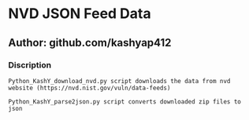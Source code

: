 # NVD JSON Feed Data

## Author: github.com/kashyap412

### Discription
```
Python_KashY_download_nvd.py script downloads the data from nvd website (https://nvd.nist.gov/vuln/data-feeds)

Python_KashY_parse2json.py script converts downloaded zip files to json

```